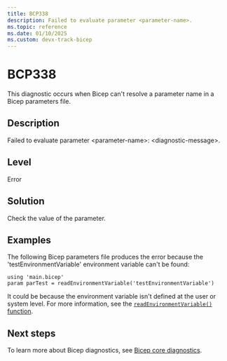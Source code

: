 ```yaml
---
title: BCP338
description: Failed to evaluate parameter <parameter-name>.
ms.topic: reference
ms.date: 01/10/2025
ms.custom: devx-track-bicep
---
```


# BCP338

This diagnostic occurs when Bicep can't resolve a parameter name in a Bicep parameters file.

## Description

Failed to evaluate parameter \<parameter-name>: \<diagnostic-message>.

## Level

Error

## Solution

Check the value of the parameter.

## Examples

The following Bicep parameters file produces the error because the 'testEnvironmentVariable' environment variable can't be found:

```bicep
using 'main.bicep'
param parTest = readEnvironmentVariable('testEnvironmentVariable')
```

It could be because the environment variable isn't defined at the user or system level. For more information, see the [`readEnvironmentVariable()` function](../bicep-functions-parameters-file.md#readenvironmentvariable).

## Next steps

To learn more about Bicep diagnostics, see [Bicep core diagnostics](../bicep-core-diagnostics.md).
